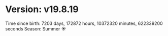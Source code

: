 # Version: v19.8.19
Time since birth: 7203 days, 172872 hours, 10372320 minutes, 622339200 seconds
Season: Summer ☀️
